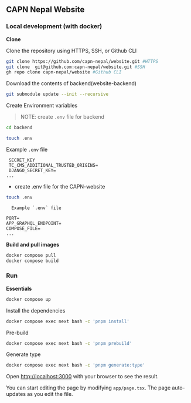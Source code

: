 ## CAPN Nepal Website

### Local development (with docker)

**Clone**

Clone the repository using HTTPS, SSH, or Github CLI

```bash
git clone https://github.com/capn-nepal/website.git #HTTPS
git clone  git@github.com:capn-nepal/website.git #SSH
gh repo clone capn-nepal/website #Github CLI
```
Download the contents of backend(website-backend)
```bash
git submodule update --init --recursive
```
Create Environment variables
> NOTE: create  `.env` file for backend 
```bash
cd backend
```
```bash
touch .env
```
   Example `.env` file
   ```
    SECRET_KEY
    TC_CMS_ADDITIONAL_TRUSTED_ORIGINS=
    DJANGO_SECRET_KEY=
   ...
   ```

* create .env file for the CAPN-website
```bash
touch .env
```

      Example `.env` file
   ```
   PORT=
   APP_GRAPHQL_ENDPOINT=
   COMPOSE_FILE=
   ...
   ```

**Build and pull images**
```bash
docker compose pull
docker compose build 
```
### Run

**Essentials**
```bash
docker compose up
```
Install the dependencies
```bash
docker compose exec next bash -c 'pnpm install'
```
Pre-build
```bash
docker compose exec next bash -c 'pnpm prebuild'  
```

Generate type
```bash
docker compose exec next bash -c 'pnpm generate:type'  
```

Open [http://localhost:3000](http://localhost:3000) with your browser to see the result.

You can start editing the page by modifying `app/page.tsx`. The page auto-updates as you edit the file.
